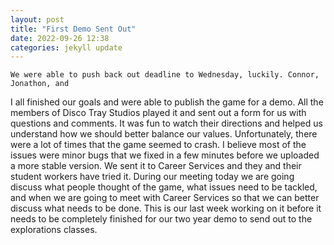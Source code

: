 ```yaml
---
layout: post
title: "First Demo Sent Out"
date: 2022-09-26 12:38
categories: jekyll update
---
```

    We were able to push back out deadline to Wednesday, luckily. Connor, Jonathon, and
I all finished our goals and were able to publish the game for a demo. All the members
of Disco Tray Studios played it and sent out a form for us with questions and comments.
It was fun to watch their directions and helped us understand how we should better balance
our values. Unfortunately, there were a lot of times that the game seemed to crash.
I believe most of the issues were minor bugs that we fixed in a few minutes before we
uploaded a more stable version. We sent it to Career Services and they and their
student workers have tried it. During our meeting today we are going discuss what
people thought of the game, what issues need to be tackled, and when we are going
to meet with Career Services so that we can better discuss what needs to be done.
This is our last week working on it before it needs to be completely finished for our
two year demo to send out to the explorations classes.
